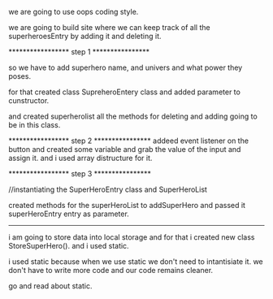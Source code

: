 we are going to use oops coding style.

we are going to build site where we can keep track of all the superheroesEntry by adding it and deleting it.

***************** step 1 ****************

so we have to add superhero name, and univers and what power they poses.

for that created class SupreheroEntery class and added parameter to cunstructor.

and created superherolist all the methods for deleting and adding going to be in this class.


***************** step 2 ****************
addeed event listener on the button and created some variable and grab the value of the input and assign it. and i used array distructure for it.

***************** step 3 ****************

//instantiating the SuperHeroEntry class and SuperHeroList

created methods for the superHeroList to addSuperHero and passed it superHeroEntry entry as parameter.

- - - - - - - -- - -  -- -- - - - - -- - - - - - - - -- -- - - - - - -  --- - -- - - - - -- - --  -- -  - - - -- - - - -

i am going to store data into local storage and for that i created new class StoreSuperHero(). and i used static.  

i used static because when we use static we don't need to intantisiate it. we don't have to write more code and our code remains cleaner.

go and read about static.